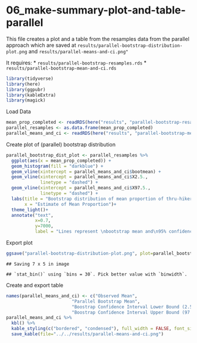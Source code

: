 06\_make-summary-plot-and-table-parallel
================

This file creates a plot and a table from the resamples data from the
parallel approach which are saved at
`results/parallel-bootstrap-distribution-plot.png` and
`results/parallel-means-and-ci.png"`

It requires: \* `results/parallel-bootstrap-resamples.rds` \*
`results/parallel-bootstrap-mean-and-ci.rds`

``` r
library(tidyverse)
library(here)
library(ggpubr)
library(kableExtra)
library(magick)
```

Load Data

``` r
mean_prop_completed <- readRDS(here("results", "parallel-bootstrap-resamples.rds"))
parallel_resamples <- as.data.frame(mean_prop_completed)
parallel_means_and_ci <- readRDS(here("results", "parallel-bootstrap-mean-and-ci.rds"))
```

Create plot of (parallel) bootstrap distribution

``` r
parallel_bootstrap_dist_plot <- parallel_resamples %>% 
  ggplot(aes(x = mean_prop_completed)) +
  geom_histogram(fill = "darkblue") +
  geom_vline(xintercept = parallel_means_and_ci$bootmean) +
  geom_vline(xintercept = parallel_means_and_ci$X2.5., 
             linetype = "dashed") +
  geom_vline(xintercept = parallel_means_and_ci$X97.5., 
             linetype = "dashed") +
  labs(title = "Bootstrap distribution of mean proportion of thru-hikers to \nfinish the Pacific Crest Trail 2013-2019",
       x = "Estimate of Mean Proportion")+
  theme_light()+
  annotate("text", 
           x=0.7, 
           y=7000, 
           label = "Lines represent \nbootstrap mean and\n95% confidence interval")
```

Export plot

``` r
ggsave("parallel-bootstrap-distribution-plot.png", plot=parallel_bootstrap_dist_plot, path="../../results")
```

    ## Saving 7 x 5 in image

    ## `stat_bin()` using `bins = 30`. Pick better value with `binwidth`.

Create and export table

``` r
names(parallel_means_and_ci) <- c("Observed Mean", 
                         "Parallel Bootstrap Mean", 
                         "Boostrap Confidence Interval Lower Bound (2.5%)",
                         "Boostrap Confidence Interval Upper Bound (97.5%)")
parallel_means_and_ci %>%
  kbl() %>%
  kable_styling(c("bordered", "condensed"), full_width = FALSE, font_size = 12) %>%
  save_kable(file="../../results/parallel-means-and-ci.png")
```
